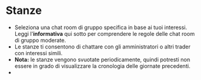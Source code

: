# **Stanze**

- Seleziona una chat room di gruppo specifica in base ai tuoi interessi. Leggi l'**informativa** qui sotto per comprendere le regole delle chat room di gruppo moderate.
- Le stanze ti consentono di chattare con gli amministratori o altri trader con interessi simili.
- **Nota:** le stanze vengono svuotate periodicamente, quindi potresti non essere in grado di visualizzare la cronologia delle giornate precedenti.
-